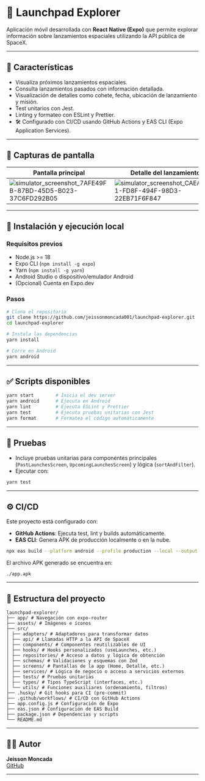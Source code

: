 # 🚀 Launchpad Explorer

Aplicación móvil desarrollada con **React Native (Expo)** que permite explorar información sobre lanzamientos espaciales utilizando la API pública de SpaceX.

---

## 📱 Características

- Visualiza próximos lanzamientos espaciales.
- Consulta lanzamientos pasados con información detallada.
- Visualización de detalles como cohete, fecha, ubicación de lanzamiento y misión.
- Test unitarios con Jest.
- Linting y formateo con ESLint y Prettier.
- 🛠️ Configurado con CI/CD usando GitHub Actions y EAS CLI (Expo Application Services).

---

## 📸 Capturas de pantalla

| Pantalla principal | Detalle del lanzamiento |
|--------------------|--------------------------|
| ![simulator_screenshot_7AFE49FB-87BD-45D5-B023-37C6FD292B05](https://github.com/user-attachments/assets/ea487bdc-c9f4-4da5-876c-2a97b742008a) | ![simulator_screenshot_CAEADCC1-FD8F-494F-98D3-22EB71F6F847](https://github.com/user-attachments/assets/f8f763f7-54dc-4ce2-b0a6-f4a512d750e5) |


---

## 🚀 Instalación y ejecución local

### Requisitos previos

- Node.js >= 18
- Expo CLI (`npm install -g expo`)
- Yarn (`npm install -g yarn`)
- Android Studio o dispositivo/emulador Android
- (Opcional) Cuenta en Expo.dev

### Pasos

```bash
# Clona el repositorio
git clone https://github.com/jeissonmoncada001/launchpad-explorer.git
cd launchpad-explorer

# Instala las dependencias
yarn install

# Corre en Android
yarn android
```

---

## ✅ Scripts disponibles

```bash
yarn start        # Inicia el dev server
yarn android      # Ejecuta en Android
yarn lint         # Ejecuta ESLint y Prettier
yarn test         # Ejecuta pruebas unitarias con Jest
yarn format       # Formatea el código automáticamente
```

---

## 🧪 Pruebas

- Incluye pruebas unitarias para componentes principales (`PastLaunchesScreen`, `UpcomingLaunchesScreen`) y lógica (`sortAndFilter`).
- Ejecutar con:
```bash
yarn test
```

---

## ⚙️ CI/CD

Este proyecto está configurado con:

- **GitHub Actions**: Ejecuta test, lint y builds automáticamente.
- **EAS CLI**: Genera APK de producción localmente o en la nube.

```bash
npx eas build --platform android --profile production --local --output app.apk
```

El archivo APK generado se encuentra en:

```
./app.apk
```
---

## 📁 Estructura del proyecto

```
launchpad-explorer/
├── app/ # Navegación con expo-router
├── assets/ # Imágenes e íconos
├── src/
│ ├── adapters/ # Adaptadores para transformar datos
│ ├── api/ # Llamadas HTTP a la API de SpaceX
│ ├── components/ # Componentes reutilizables de UI
│ ├── hooks/ # Hooks personalizados (useLaunches, etc.)
│ ├── repositories/ # Acceso a datos y lógica de obtención
│ ├── schemas/ # Validaciones y esquemas con Zod
│ ├── screens/ # Pantallas de la app (Home, Detalle, etc.)
│ ├── services/ # Lógica de negocio o acceso a servicios externos
│ ├── tests/ # Pruebas unitarias
│ ├── types/ # Tipos TypeScript (interfaces, etc.)
│ └── utils/ # Funciones auxiliares (ordenamiento, filtros)
├── .husky/ # Git hooks para CI (pre-commit)
├── .github/workflows/ # CI/CD con GitHub Actions
├── app.config.js # Configuración de Expo
├── eas.json # Configuración de EAS Build
├── package.json # Dependencias y scripts
└── README.md
```

---

## 👨‍💻 Autor

**Jeisson Moncada**  
[GitHub](https://github.com/jeissonmoncada001)

---
